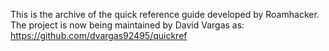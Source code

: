 This is the archive of the quick  reference guide developed by Roamhacker.  The project  is now  being maintained by David Vargas as: https://github.com/dvargas92495/quickref
